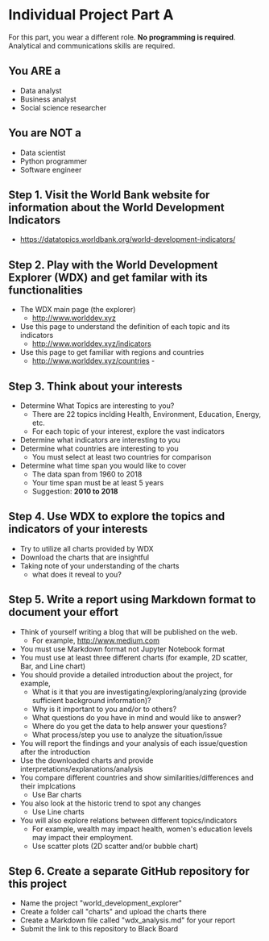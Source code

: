 # Individual Project Part A
For this part, you wear a different role. **No programming is required**. Analytical and communications skills are required.
## You ARE a
- Data analyst
- Business analyst
- Social science researcher 
## You are NOT a 
- Data scientist
- Python programmer 
- Software engineer
## Step 1. Visit the World Bank website for information about the World Development Indicators 
- https://datatopics.worldbank.org/world-development-indicators/
## Step 2. Play with the World Development Explorer (WDX) and get familar with its functionalities
- The WDX main page (the explorer) 
    - http://www.worlddev.xyz
- Use this page to understand the definition of each topic and its indicators
    - http://www.worlddev.xyz/indicators
- Use this page to get familiar with regions and countries 
    - http://www.worlddev.xyz/countries    - 
## Step 3. Think about your interests 
- Determine What Topics are interesting to you? 
    - There are 22 topics inclding Health, Environment, Education, Energy, etc.
    - For each topic of your interest, explore the vast indicators 
- Determine what indicators are interesting to you
- Determine what countries are interesting to you
    - You must select at least two countries for comparison
- Determine what time span you would like to cover
    -  The data span from 1960 to 2018
    -  Your time span must be at least 5 years
    -  Suggestion: **2010 to 2018**
## Step 4. Use WDX to explore the topics and indicators of your interests
- Try to utilize all charts provided by WDX
- Download the charts that are insightful 
- Taking note of your understanding of the charts
    - what does it reveal to you?
## Step 5. Write a report using Markdown format to document your effort
- Think of yourself writing a blog that will be published on the web. 
    - For example, http://www.medium.com
- You must use Markdown format not Jupyter Notebook format
- You must use at least three different charts (for example, 2D scatter, Bar, and Line chart)
- You should provide a detailed introduction about the project, for example,
    - What is it that you are investigating/exploring/analyzing (provide sufficient background information)?
    - Why is it important to you and/or to others?
    - What questions do you have in mind and would like to answer?
    - Where do you get the data to help answer your questions?  
    - What process/step you use to analyze the situation/issue
- You will report the findings and your analysis of each issue/question after the introduction
- Use the downloaded charts and provide interpretations/explanations/analysis
- You compare different countries and show similarities/differences and their implcations 
    - Use Bar charts
- You also look at the historic trend to spot any changes
    - Use Line charts
- You will also explore relations between different topics/indicators 
    - For example, wealth may impact health, women's education levels may impact their employment.
    - Use scatter plots (2D scatter and/or bubble chart)
## Step 6. Create a separate GitHub repository for this project
- Name the project "world_development_explorer"
- Create a folder call "charts" and upload the charts there
- Create a Markdown file called "wdx_analysis.md" for your report
- Submit the link to this repository to Black Board

